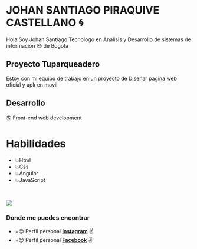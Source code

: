 # JOHAN SANTIAGO PIRAQUIVE CASTELLANO 🌀

Hola Soy Johan Santiago Tecnologo en Analisis y Desarrollo de sistemas de informacion 😎 de Bogota

## Proyecto Tuparqueadero
Estoy con mi equipo de trabajo en un proyecto de Diseñar pagina web oficial y apk en movil 

## Desarrollo

🌎 Front-end web development

# Habilidades 
- 💥Html    
- 💥Css
- 💥Angular
- 💥JavaScript


<br>

![](https://media2.giphy.com/media/qgQUggAC3Pfv687qPC/giphy.gif?cid=ecf05e471u64m1zzoha0srn7hz5kzx1sdmrvjimjmailds5b&rid=giphy.gif&ct=g)
<br>

### Donde me puedes encontrar

- :star::blush: Perfil personal **[Instagram](https://www.instagram.com/johan_santiago_100/)** :v:
- :star::blush: Perfil personal **[Facebook](https://www.facebook.com/santiago.piraquive.9)** :v:


